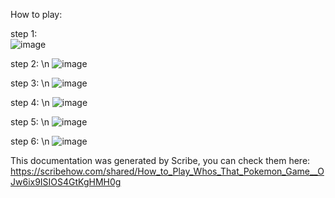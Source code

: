 How to play:

step 1: <br>
![image](https://user-images.githubusercontent.com/95306492/224124929-f2d3bfa4-148a-4f89-8301-031d097ecdd1.png)

step 2: \n
![image](https://user-images.githubusercontent.com/95306492/224125003-743d0c0e-be97-4081-8a9b-16c59e4dadf6.png)

step 3: \n
![image](https://user-images.githubusercontent.com/95306492/224125101-d1cf8c92-7b00-45da-a704-086d6ecabffe.png)

step 4: \n
![image](https://user-images.githubusercontent.com/95306492/224125297-84f3fc24-2813-4ab5-b011-fd1507b9c27f.png)

step 5: \n
![image](https://user-images.githubusercontent.com/95306492/224125411-6ddeb261-9a5c-47cd-af2b-c143714a0830.png)

step 6: \n
![image](https://user-images.githubusercontent.com/95306492/224125512-c6a1e6df-a8ff-44c3-96dd-f5d6785ebe3b.png)


This documentation was generated by Scribe, you can check them here: https://scribehow.com/shared/How_to_Play_Whos_That_Pokemon_Game__OJw6ix9ISIOS4GtKgHMH0g
